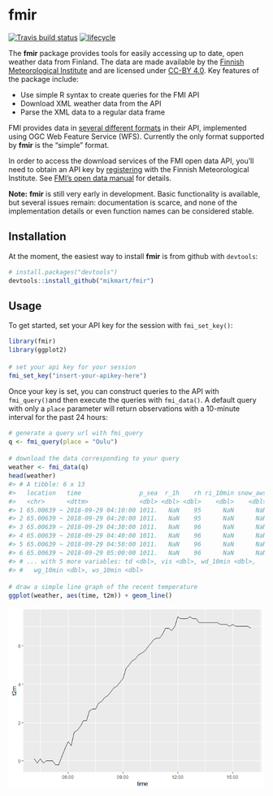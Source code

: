 
<!-- README.md is generated from README.Rmd. Please edit that file -->

# fmir

[![Travis build
status](https://travis-ci.org/mikmart/fmir.svg?branch=master)](https://travis-ci.org/mikmart/fmir)
[![lifecycle](https://img.shields.io/badge/lifecycle-experimental-orange.svg)](https://www.tidyverse.org/lifecycle/#experimental)

The **fmir** package provides tools for easily accessing up to date,
open weather data from Finland. The data are made available by the
[Finnish Meteorological Institute](https://en.ilmatieteenlaitos.fi) and
are licensed under
[CC-BY 4.0](https://creativecommons.org/licenses/by/4.0/). Key features
of the package include:

  - Use simple R syntax to create queries for the FMI API
  - Download XML weather data from the API
  - Parse the XML data to a regular data frame

FMI provides data in [several different
formats](https://en.ilmatieteenlaitos.fi/open-data-manual-fmi-wfs-services)
in their API, implemented using OGC Web Feature Service (WFS). Currently
the only format supported by **fmir** is the “simple” format.

In order to access the download services of the FMI open data API,
you’ll need to obtain an API key by
[registering](https://ilmatieteenlaitos.fi/rekisteroityminen-avoimen-datan-kayttajaksi)
with the Finnish Meteorological Institute. See [FMI’s open data
manual](https://en.ilmatieteenlaitos.fi/open-data) for details.

**Note:** **fmir** is still very early in development. Basic
functionality is available, but several issues remain: documentation is
scarce, and none of the implementation details or even function names
can be considered stable.

## Installation

At the moment, the easiest way to install **fmir** is from github with
`devtools`:

``` r
# install.packages("devtools")
devtools::install_github("mikmart/fmir")
```

## Usage

To get started, set your API key for the session with `fmi_set_key()`:

``` r
library(fmir)
library(ggplot2)

# set your api key for your session
fmi_set_key("insert-your-apikey-here")
```

Once your key is set, you can construct queries to the API with
`fmi_query()`and then execute the queries with `fmi_data()`. A default
query with only a `place` parameter will return observations with a
10-minute interval for the past 24 hours:

``` r
# generate a query url with fmi_query
q <- fmi_query(place = "Oulu")

# download the data corresponding to your query
weather <- fmi_data(q)
head(weather)
#> # A tibble: 6 x 13
#>   location   time                p_sea  r_1h    rh ri_10min snow_aws   t2m
#>   <chr>      <dttm>              <dbl> <dbl> <dbl>    <dbl>    <dbl> <dbl>
#> 1 65.00639 ~ 2018-09-29 04:10:00 1011.   NaN    95      NaN      NaN   0.1
#> 2 65.00639 ~ 2018-09-29 04:20:00 1011.   NaN    95      NaN      NaN  -0.1
#> 3 65.00639 ~ 2018-09-29 04:30:00 1011.   NaN    96      NaN      NaN   0.1
#> 4 65.00639 ~ 2018-09-29 04:40:00 1011.   NaN    96      NaN      NaN  -0.1
#> 5 65.00639 ~ 2018-09-29 04:50:00 1011.   NaN    96      NaN      NaN   0  
#> 6 65.00639 ~ 2018-09-29 05:00:00 1011.   NaN    96      NaN      NaN   0  
#> # ... with 5 more variables: td <dbl>, vis <dbl>, wd_10min <dbl>,
#> #   wg_10min <dbl>, ws_10min <dbl>

# draw a simple line graph of the recent temperature
ggplot(weather, aes(time, t2m)) + geom_line()
```

![](man/figures/README-basic-usage-1.png)<!-- -->
